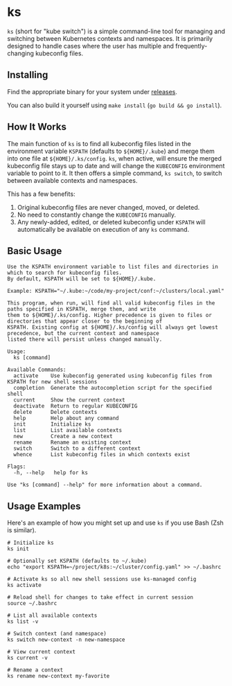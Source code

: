 # ks

`ks` (short for "kube switch") is a simple command-line tool for managing and switching between Kubernetes contexts
and namespaces. It is primarily designed to handle cases where the user has multiple and frequently-changing kubeconfig
files.

## Installing

Find the appropriate binary for your system under [releases](https://github.com/bfbachmann/ks/releases).

You can also build it yourself using `make install` (`go build && go install`).

## How It Works

The main function of `ks` is to find all kubeconfig files listed in the environment variable `KSPATH` (defaults to
`${HOME}/.kube`) and merge them into one file at `${HOME}/.ks/config`. `ks`, when active, will ensure the merged 
kubeconfig file stays up to date and will change the `KUBECONFIG` environment variable to point to it. It then offers
a simple command, `ks switch`, to switch between available contexts and namespaces.

This has a few benefits:
1. Original kubeconfig files are never changed, moved, or deleted.
2. No need to constantly change the `KUBECONFIG` manually.
3. Any newly-added, edited, or deleted kubeconfig under `KSPATH` will automatically be available on execution of any 
`ks` command.

## Basic Usage

```
Use the KSPATH environment variable to list files and directories in which to search for kubeconfig files.
By default, KSPATH will be set to ${HOME}/.kube.

Example: KSPATH="~/.kube:~/code/my-project/conf:~/clusters/local.yaml"

This program, when run, will find all valid kubeconfig files in the paths specified in KSPATH, merge them, and write
them to ${HOME}/.ks/config. Higher precedence is given to files or directories that appear closer to the beginning of
KSPATH. Existing config at ${HOME}/.ks/config will always get lowest precedence, but the current context and namespace
listed there will persist unless changed manually.

Usage:
  ks [command]

Available Commands:
  activate    Use kubeconfig generated using kubeconfig files from KSPATH for new shell sessions
  completion  Generate the autocompletion script for the specified shell
  current     Show the current context
  deactivate  Return to regular KUBECONFIG
  delete      Delete contexts
  help        Help about any command
  init        Initialize ks
  list        List available contexts
  new         Create a new context
  rename      Rename an existing context
  switch      Switch to a different context
  whence      List kubeconfig files in which contexts exist

Flags:
  -h, --help   help for ks

Use "ks [command] --help" for more information about a command.
```

## Usage Examples

Here's an example of how you might set up and use `ks` if you use Bash (Zsh is similar).

```shell
# Initialize ks
ks init

# Optionally set KSPATH (defaults to ~/.kube)
echo "export KSPATH=~/project/k8s:~/cluster/config.yaml" >> ~/.bashrc

# Activate ks so all new shell sessions use ks-managed config
ks activate

# Reload shell for changes to take effect in current session
source ~/.bashrc

# List all available contexts
ks list -v

# Switch context (and namespace)
ks switch new-context -n new-namespace

# View current context
ks current -v

# Rename a context
ks rename new-context my-favorite
```
